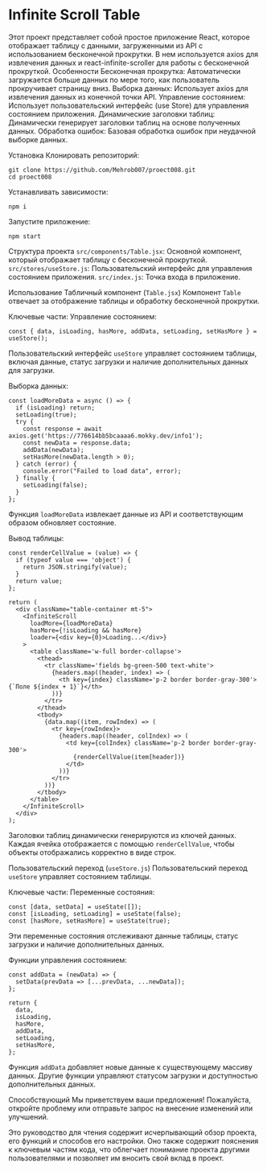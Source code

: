 
# Infinite Scroll Table
Этот проект представляет собой простое приложение React, которое отображает таблицу с данными, загруженными из API с использованием бесконечной прокрутки. В нем используется axios для извлечения данных и react-infinite-scroller для работы с бесконечной прокруткой.
Особенности
Бесконечная прокрутка: Автоматически загружается больше данных по мере того, как пользователь прокручивает страницу вниз.
Выборка данных: Использует axios для извлечения данных из конечной точки API.
Управление состоянием: Использует пользовательский интерфейс (use Store) для управления состоянием приложения.
Динамические заголовки таблиц: Динамически генерирует заголовки таблиц на основе полученных данных.
Обработка ошибок: Базовая обработка ошибок при неудачной выборке данных.

Установка
Клонировать репозиторий:

```
git clone https://github.com/Mehrob007/proect008.git
cd proect008
```

Устанавливать зависимости:
```
npm i

```

Запустите приложение:
```
npm start
```

Структура проекта
`src/components/Table.jsx`: Основной компонент, который отображает таблицу с бесконечной прокруткой.
`src/stores/useStore.js`: Пользовательский интерфейс для управления состоянием приложения.
`src/index.js`: Точка входа в приложение.

Использование
Табличный компонент (`Table.jsx`)
Компонент `Table` отвечает за отображение таблицы и обработку бесконечной прокрутки.

Ключевые части:
Управление состоянием:

```
const { data, isLoading, hasMore, addData, setLoading, setHasMore } = useStore();

```
Пользовательский интерфейс `useStore` управляет состоянием таблицы, включая данные, статус загрузки и наличие дополнительных данных для загрузки.

Выборка данных:

```
const loadMoreData = async () => {
  if (isLoading) return;
  setLoading(true);
  try {
    const response = await axios.get('https://776614bb5bcaaaa6.mokky.dev/info1');
    const newData = response.data;
    addData(newData);
    setHasMore(newData.length > 0);
  } catch (error) {
    console.error("Failed to load data", error);
  } finally {
    setLoading(false);
  }
};
```
Функция `loadMoreData` извлекает данные из API и соответствующим образом обновляет состояние.

Вывод таблицы:

```
const renderCellValue = (value) => {
  if (typeof value === 'object') {
    return JSON.stringify(value);
  }
  return value;
};

return (
  <div className="table-container mt-5">
    <InfiniteScroll
      loadMore={loadMoreData}
      hasMore={!isLoading && hasMore}
      loader={<div key={0}>Loading...</div>}
    >
      <table className='w-full border-collapse'>
        <thead>
          <tr className='fields bg-green-500 text-white'>
            {headers.map((header, index) => (
              <th key={index} className='p-2 border border-gray-300'>{`Поле ${index + 1}`}</th>
            ))}
          </tr>
        </thead>
        <tbody>
          {data.map((item, rowIndex) => (
            <tr key={rowIndex}>
              {headers.map((header, colIndex) => (
                <td key={colIndex} className='p-2 border border-gray-300'>
                  {renderCellValue(item[header])}
                </td>
              ))}
            </tr>
          ))}
        </tbody>
      </table>
    </InfiniteScroll>
  </div>
);
```

Заголовки таблиц динамически генерируются из ключей данных. Каждая ячейка отображается с помощью `renderCellValue`, чтобы объекты отображались корректно в виде строк.

Пользовательский переход (`useStore.js`)
Пользовательский переход `useStore` управляет состоянием таблицы.

Ключевые части:
Переменные состояния:

```
const [data, setData] = useState([]);
const [isLoading, setLoading] = useState(false);
const [hasMore, setHasMore] = useState(true);
```

Эти переменные состояния отслеживают данные таблицы, статус загрузки и наличие дополнительных данных.

Функции управления состоянием:

```
const addData = (newData) => {
  setData(prevData => [...prevData, ...newData]);
};

return {
  data,
  isLoading,
  hasMore,
  addData,
  setLoading,
  setHasMore,
};
```
Функция `addData` добавляет новые данные к существующему массиву данных. Другие функции управляют статусом загрузки и доступностью дополнительных данных.

Способствующий
Мы приветствуем ваши предложения! Пожалуйста, откройте проблему или отправьте запрос на внесение изменений или улучшений.


Это руководство для чтения содержит исчерпывающий обзор проекта, его функций и способов его настройки. Оно также содержит пояснения к ключевым частям кода, что облегчает понимание проекта другими пользователями и позволяет им вносить свой вклад в проект.
